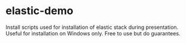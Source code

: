 # elastic-demo
Install scripts used for installation of elastic stack during presentation.
Useful for installation on Windows only.
Free to use but do guarantees.